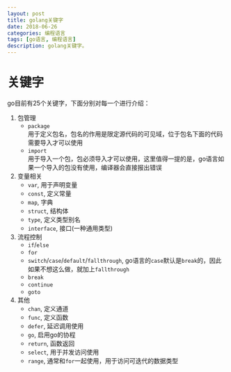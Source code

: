 ```yaml
---
layout: post
title: golang关键字
date: 2018-06-26
categories: 编程语言
tags: [go语言, 编程语言]
description: golang关键字。
---
```

# 关键字
go目前有25个关键字，下面分别对每一个进行介绍：

1. 包管理
	- `package`  
		用于定义包名，包名的作用是限定源代码的可见域，位于包名下面的代码需要导入才可以使用
	- `import`  
		用于导入一个包，包必须导入才可以使用，这里值得一提的是，go语言如果一个导入的包没有使用，编译器会直接报出错误
2. 变量相关
	- `var`, 用于声明变量
	- `const`, 定义常量
	- `map`, 字典
	- `struct`, 结构体
	- `type`, 定义类型别名
	- `interface`, 接口(一种通用类型)
3. 流程控制
	- `if`/`else`
	- `for`
	- `switch`/`case`/`default`/`fallthrough`, go语言的`case`默认是`break`的，因此如果不想这么做，就加上`fallthrough`
	- `break`
	- `continue`
	- `goto`
4. 其他
	- `chan`, 定义通道
	- `func`, 定义函数
	- `defer`, 延迟调用使用
	- `go`, 启用go的协程
	- `return`, 函数返回
	- `select`, 用于并发访问使用
	- `range`, 通常和`for`一起使用，用于访问可迭代的数据类型